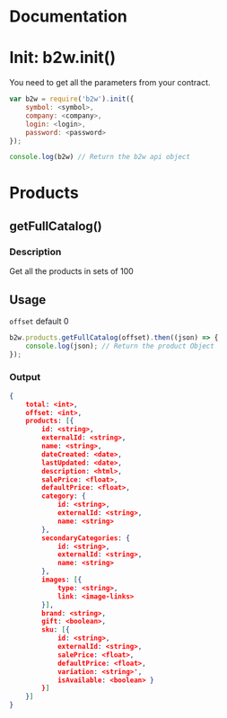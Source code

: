 Documentation
===================

# Init: b2w.init()

You need to get all the parameters from your contract.

```javascript
var b2w = require('b2w').init({
	symbol: <symbol>,
	company: <company>,
	login: <login>,
	password: <password>
});

console.log(b2w) // Return the b2w api object
```

# Products

## getFullCatalog()

### Description

Get all the products in sets of 100

## Usage

`offset` <int> default 0

```javascript
b2w.products.getFullCatalog(offset).then((json) => {
	console.log(json); // Return the product Object
});
```

### Output
```json
{
	total: <int>,
	offset: <int>,
	products: [{
		id: <string>,
		externalId: <string>,
		name: <string>,
		dateCreated: <date>,
		lastUpdated: <date>,
		description: <html>,
		salePrice: <float>,
		defaultPrice: <float>,
		category: {
			id: <string>,
			externalId: <string>,
			name: <string>
		},
		secondaryCategories: {
			id: <string>,
			externalId: <string>,
			name: <string>
		},
		images: [{
			type: <string>,
			link: <image-links>
		}],
		brand: <string>,
		gift: <boolean>,
		sku: [{
			id: <string>,
			externalId: <string>,
			salePrice: <float>,
			defaultPrice: <float>,
			variation: <string>',
			isAvailable: <boolean> }
		}]
	}]
}
```
